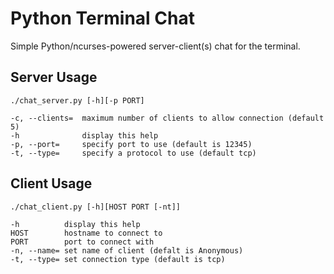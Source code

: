 Python Terminal Chat
====================

Simple Python/ncurses-powered server-client(s) chat for the terminal.




Server Usage
------------

    ./chat_server.py [-h][-p PORT]

    -c, --clients=  maximum number of clients to allow connection (default 5)
    -h              display this help
    -p, --port=     specify port to use (default is 12345)
    -t, --type=     specify a protocol to use (default tcp)
    

Client Usage
------------

    ./chat_client.py [-h][HOST PORT [-nt]]

    -h          display this help
    HOST        hostname to connect to
    PORT        port to connect with
    -n, --name= set name of client (defalt is Anonymous)
    -t, --type= set connection type (default is tcp)